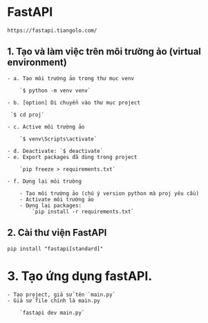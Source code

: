 # FastAPI

`https://fastapi.tiangolo.com/`

## 1. Tạo và làm việc trên môi trường ảo (virtual environment)

    - a. Tạo môi trường ảo trong thư mục venv

        `$ python -m venv venv`

    - b. [option] Di chuyển vào thư mục project

     `$ cd proj`

    - c. Active môi trường ảo

        `$ venv\Scripts\activate`

    - d. Deactivate: `$ deactivate`
    - e. Export packages đã dùng trong project

        `pip freeze > requirements.txt`

    - f. Dựng lại môi trường

        - Tạo môi trường ảo (chú ý version python mà proj yêu cầu)
        - Activate môi trường ảo
        - Dựng lại packages:
            `pip install -r requirements.txt`

## 2. Cài thư viện FastAPI

`pip install "fastapi[standard]"`

# 3. Tạo ứng dụng fastAPI.

    - Tạo project, giả sử tên `main.py`
    - Giả sử file chính là main.py

        `fastapi dev main.py`
